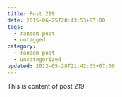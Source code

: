 ```yaml
---
title: Post 219
date: 2015-06-25T20:43:53+07:00
tags:
  - random post
  - untagged
category:
  - random post
  - uncategorized
updated: 2012-05-28T21:42:33+07:00
---
```

This is content of post 219